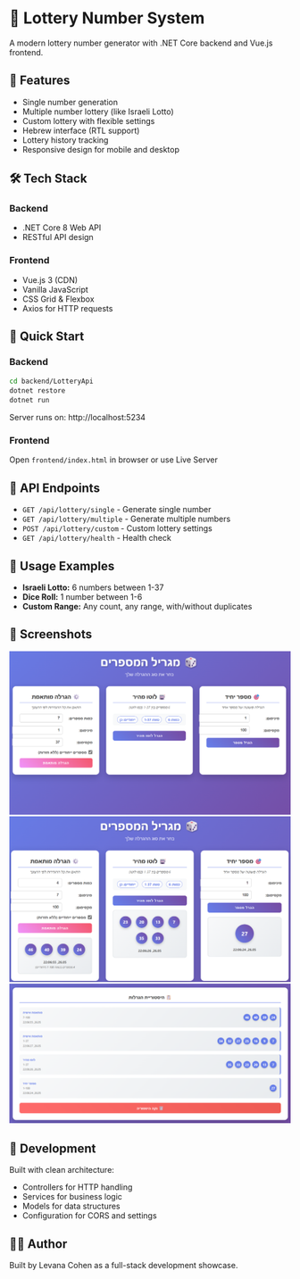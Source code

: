 # 🎲 Lottery Number System

A modern lottery number generator with .NET Core backend and Vue.js frontend.

## 🌟 Features
- Single number generation
- Multiple number lottery (like Israeli Lotto)
- Custom lottery with flexible settings
- Hebrew interface (RTL support)
- Lottery history tracking
- Responsive design for mobile and desktop

## 🛠️ Tech Stack
### Backend
- .NET Core 8 Web API
- RESTful API design

### Frontend  
- Vue.js 3 (CDN)
- Vanilla JavaScript
- CSS Grid & Flexbox
- Axios for HTTP requests

## 🚀 Quick Start

### Backend
```bash
cd backend/LotteryApi
dotnet restore
dotnet run
```

Server runs on: http://localhost:5234

### Frontend
Open `frontend/index.html` in browser or use Live Server

## 📡 API Endpoints
* `GET /api/lottery/single` - Generate single number
* `GET /api/lottery/multiple` - Generate multiple numbers
* `POST /api/lottery/custom` - Custom lottery settings
* `GET /api/lottery/health` - Health check

## 🎯 Usage Examples
* **Israeli Lotto:** 6 numbers between 1-37
* **Dice Roll:** 1 number between 1-6
* **Custom Range:** Any count, any range, with/without duplicates

## 📱 Screenshots
![Main screen:](docs/screenshots/main-screen.png)
![Results:](docs/screenshots/results-screen.png)
![History:](docs/screenshots/history-view.png)

## 🔧 Development
Built with clean architecture:
* Controllers for HTTP handling
* Services for business logic
* Models for data structures
* Configuration for CORS and settings

## 👩‍💻 Author
Built by Levana Cohen as a full-stack development showcase.

